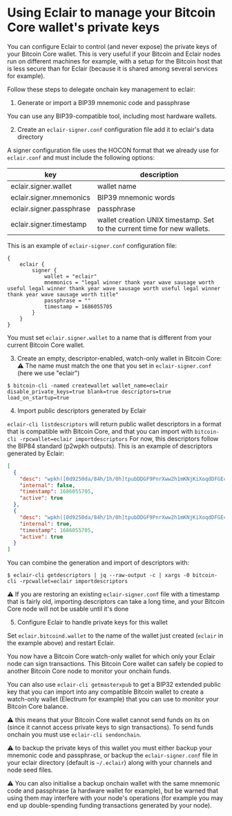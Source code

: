 # Using Eclair to manage your Bitcoin Core wallet's private keys

You can configure Eclair to control (and never expose) the private keys of your Bitcoin Core wallet. This is very useful if your Bitcoin and Eclair nodes run on different machines for example, with a setup for the Bitcoin host that
is less secure than for Eclair (because it is shared among several services for example).

Follow these steps to delegate onchain key management to eclair:

1) Generate or import a BIP39 mnemonic code and passphrase

You can use any BIP39-compatible tool, including most hardware wallets.

2) Create an `eclair-signer.conf` configuration file add it to eclair's data directory

A signer configuration file uses the HOCON format that we already use for `eclair.conf` and must include the following options:

 key                      | description                                                              
--------------------------|--------------------------------------------------------------------------
 eclair.signer.wallet     | wallet name                                                              
 eclair.signer.mnemonics  | BIP39 mnemonic words                                                     
 eclair.signer.passphrase | passphrase                                                               
 eclair.signer.timestamp  | wallet creation UNIX timestamp. Set to the current time for new wallets. 

This is an example of `eclair-signer.conf` configuration file:

```hocon
{
    eclair {
        signer {
            wallet = "eclair"
            mnemonics = "legal winner thank year wave sausage worth useful legal winner thank year wave sausage worth useful legal winner thank year wave sausage worth title"
            passphrase = ""
            timestamp = 1686055705
        }
    }
}
```

You must set `eclair.signer.wallet` to a name that is different from your current Bitcoin Core wallet.

3) Create an empty, descriptor-enabled, watch-only wallet in Bitcoin Core:
   :warning: The name must match the one that you set in `eclair-signer.conf` (here we use "eclair")

```shell
$ bitcoin-cli -named createwallet wallet_name=eclair disable_private_keys=true blank=true descriptors=true load_on_startup=true
```

4) Import public descriptors generated by Eclair

`eclair-cli listdescriptors` will return public wallet descriptors in a format that is compatible with Bitcoin Core, and that you can import with `bitcoin-cli -rpcwallet=eclair importdescriptors`
For now, this descriptors follow the BIP84 standard (p2wpkh outputs).
This is an example of descriptors generated by Eclair:

```json
[
  {
    "desc": "wpkh([0d9250da/84h/1h/0h]tpubDDGF9PnrXww2h1mKNjKiXoqdDFGEcZGCZUNq7g26LdzKXKiE31RrFWsogPy1uMLrbG8ksQ8eJS6u6KFLjYUUSVJRuwmMD2SYCr8uG1TcRgM/0/*)#jz5n2pcp",
    "internal": false,
    "timestamp": 1686055705,
    "active": true
  },
  {
    "desc": "wpkh([0d9250da/84h/1h/0h]tpubDDGF9PnrXww2h1mKNjKiXoqdDFGEcZGCZUNq7g26LdzKXKiE31RrFWsogPy1uMLrbG8ksQ8eJS6u6KFLjYUUSVJRuwmMD2SYCr8uG1TcRgM/1/*)#rk3jh5ge",
    "internal": true,
    "timestamp": 1686055705,
    "active": true
  }
]
```

You can combine the generation and import of descriptors with:

```shell
$ eclair-cli getdescriptors | jq --raw-output -c | xargs -0 bitcoin-cli -rpcwallet=eclair importdescriptors
```

:warning: If you are restoring an existing `eclair-signer.conf` file with a timestamp that is fairly old, importing descriptors can take a long time, and your
Bitcoin Core node will not be usable until it's done

5) Configure Eclair to handle private keys for this wallet

Set `eclair.bitcoind.wallet` to the name of the wallet just created (`eclair` in the example above) and restart Eclair.

You now have a Bitcoin Core watch-only wallet for which only your Eclair node can sign transactions. This Bitcoin Core wallet can
safely be copied to another Bitcoin Core node to monitor your onchain funds.

You can also use `eclair-cli getmasterxpub` to get a BIP32 extended public key that you can import into any compatible Bitcoin wallet
to create a watch-only wallet (Electrum for example) that you can use to monitor your Bitcoin Core balance.

:warning: this means that your Bitcoin Core wallet cannot send funds on its on (since it cannot access private keys to sign transactions).
To send funds onchain you must use `eclair-cli sendonchain`.

:warning: to backup the private keys of this wallet you must either backup your mnemonic code and passphrase, or backup the `eclair-signer.conf` file in your eclair
directory (default is `~/.eclair`) along with your channels and node seed files.

:warning: You can also initialise a backup onchain wallet with the same mnemonic code and passphrase (a hardware wallet for example), but be warned that using them may interfere with your node's operations (for example you may end up
double-spending funding transactions generated by your node).
